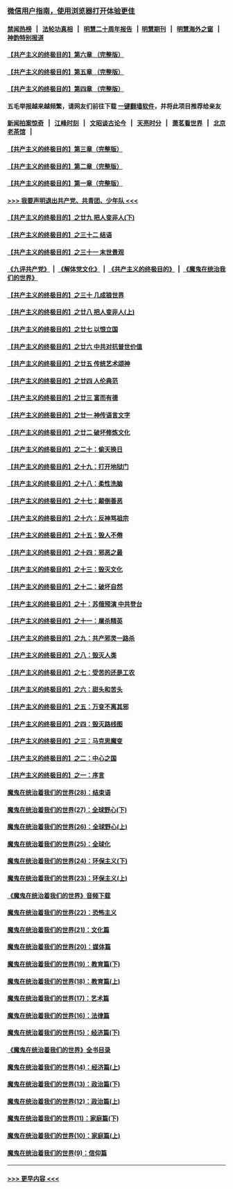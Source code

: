 ### [微信用户指南，使用浏览器打开体验更佳](https://github.com/gfw-breaker/banned-news1/blob/master/indexes/wechat-guide.md?t=0)
#### [禁闻热榜](热点新闻.md?t=0)  &nbsp;&nbsp;|&nbsp;&nbsp; [法轮功真相](https://github.com/gfw-breaker/truth/blob/master/README.md?t=0) &nbsp;&nbsp;|&nbsp;&nbsp; [明慧二十周年报告](https://github.com/gfw-breaker/mh-reports/blob/master/README.md?t=0) &nbsp;&nbsp;|&nbsp;&nbsp;[明慧期刊](https://github.com/gfw-breaker/mh-qikan) &nbsp;&nbsp;|&nbsp;&nbsp; [明慧海外之窗](https://github.com/gfw-breaker/mh-news/blob/master/README.md?t=0) &nbsp;&nbsp;|&nbsp;&nbsp; [神韵特别报道](https://github.com/gfw-breaker/mh-news/blob/master/shenyun.md?t=0)
#### [【共产主义的终极目的】第六章 （完整版）](../pages/nsc422/n11428913.md?t=02041022) 
#### [【共产主义的终极目的】第五章 （完整版）](../pages/nsc422/n11428912.md?t=02041022) 
#### [【共产主义的终极目的】第四章 （完整版）](../pages/nsc422/n11428907.md?t=02041022) 
#### 五毛举报越来越频繁，请网友们前往下载 [一键翻墙软件](https://github.com/gfw-breaker/ssr-accounts)，并将此项目推荐给亲友
#### [新闻拍案惊奇](https://github.com/gfw-breaker/banned-news1/blob/master/pages/link4.md) &nbsp;&nbsp;|&nbsp;&nbsp; [江峰时刻](https://github.com/gfw-breaker/banned-news1/blob/master/pages/link4.md) &nbsp;&nbsp;|&nbsp;&nbsp; [文昭谈古论今](https://github.com/gfw-breaker/banned-news1/blob/master/pages/link4.md) &nbsp;&nbsp;|&nbsp;&nbsp; [天亮时分](https://github.com/gfw-breaker/banned-news1/blob/master/pages/link4.md) &nbsp;&nbsp;|&nbsp;&nbsp; [萧茗看世界](https://github.com/gfw-breaker/banned-news1/blob/master/pages/link4.md) &nbsp;&nbsp;|&nbsp;&nbsp; [北京老茶馆](https://github.com/gfw-breaker/banned-news1/blob/master/pages/link4.md) &nbsp;&nbsp;|&nbsp;&nbsp; 
#### [【共产主义的终极目的】第三章（完整版）](../pages/nsc422/n11428848.md?t=02041022) 
#### [【共产主义的终极目的】第二章（完整版）](../pages/nsc422/n11428831.md?t=02041022) 
#### [【共产主义的终极目的】第一章（完整版）](../pages/nsc422/n11417651.md?t=02041022) 
#### [>>> 我要声明退出共产党、共青团、少年队 <<<](https://github.com/begood0513/goodnews/blob/master/quit/letter.md) 
#### [【共产主义的终极目的】之廿九 把人变非人(下)](../pages/nsc422/n11344140.md?t=02041022) 
#### [【共产主义的终极目的】之三十二 结语](../pages/nsc422/n11360535.md?t=02041022) 
#### [【共产主义的终极目的】之三十一 末世景观](../pages/nsc422/n11351129.md?t=02041022) 
#### [《九评共产党》](https://github.com/begood0513/9ping.md/blob/master/README.md) &nbsp;|&nbsp; [《解体党文化》](../../../../jtdwh.md/blob/master/README.md)  &nbsp;|&nbsp; [《共产主义的终极目的》](../../../../gczydzjmd.md/blob/master/README.md) &nbsp;|&nbsp; [《魔鬼在统治我们的世界》](../../../../mgztzwmdsj.md/blob/master/README.md) 
#### [【共产主义的终极目的】之三十 几成狼世界](../pages/nsc422/n11348280.md?t=02041022) 
#### [【共产主义的终极目的】之廿八 把人变非人(上)](../pages/nsc422/n11340492.md?t=02041022) 
#### [【共产主义的终极目的】之廿七 以恨立国](../pages/nsc422/n11336944.md?t=02041022) 
#### [【共产主义的终极目的】之廿六 中共对抗普世价值](../pages/nsc422/n11324785.md?t=02041022) 
#### [【共产主义的终极目的】之廿五 传统艺术颂神](../pages/nsc422/n11296396.md?t=02041022) 
#### [【共产主义的终极目的】之廿四 人伦典范](../pages/nsc422/n11296397.md?t=02041022) 
#### [【共产主义的终极目的】之廿三 富而有德](../pages/nsc422/n11283598.md?t=02041022) 
#### [【共产主义的终极目的】之廿一 神传语言文字](../pages/nsc422/n11263265.md?t=02041022) 
#### [【共产主义的终极目的】之廿二 破坏修炼文化](../pages/nsc422/n11245728.md?t=02041022) 
#### [【共产主义的终极目的】之二十：偷天换日](../pages/nsc422/n11238846.md?t=02041022) 
#### [【共产主义的终极目的】之十九：打开地狱门](../pages/nsc422/n11206376.md?t=02041022) 
#### [【共产主义的终极目的】之十八：柔性洗脑](../pages/nsc422/n11199994.md?t=02041022) 
#### [【共产主义的终极目的】之十七：颠倒善恶](../pages/nsc422/n11179782.md?t=02041022) 
#### [【共产主义的终极目的】之十六：反神骂祖宗](../pages/nsc422/n11166798.md?t=02041022) 
#### [【共产主义的终极目的】之十五：毁人不倦](../pages/nsc422/n11166792.md?t=02041022) 
#### [【共产主义的终极目的】之十四：邪恶之最](../pages/nsc422/n11150249.md?t=02041022) 
#### [【共产主义的终极目的】之十三：毁灭文化](../pages/nsc422/n11135227.md?t=02041022) 
#### [【共产主义的终极目的】之十二：破坏自然](../pages/nsc422/n11135214.md?t=02041022) 
#### [【共产主义的终极目的】之十：苏俄预演 中共登台](../pages/nsc422/n11118424.md?t=02041022) 
#### [【共产主义的终极目的】之十一：屠杀精英](../pages/nsc422/n11118442.md?t=02041022) 
#### [【共产主义的终极目的】之九：共产邪灵一路杀](../pages/nsc422/n11114139.md?t=02041022) 
#### [【共产主义的终极目的】之八：毁灭人类](../pages/nsc422/n11108503.md?t=02041022) 
#### [【共产主义的终极目的】之七：受苦的还是工农](../pages/nsc422/n11101809.md?t=02041022) 
#### [【共产主义的终极目的】之六：甜头和苦头](../pages/nsc422/n11096971.md?t=02041022) 
#### [【共产主义的终极目的】之五：万变不离其邪](../pages/nsc422/n11091285.md?t=02041022) 
#### [【共产主义的终极目的】之四：毁灭路线图](../pages/nsc422/n11086284.md?t=02041022) 
#### [【共产主义的终极目的】之三：马克思魔变](../pages/nsc422/n11061941.md?t=02041022) 
#### [【共产主义的终极目的】之二：中心之国](../pages/nsc422/n11047728.md?t=02041022) 
#### [【共产主义的终极目的】之一：序言](../pages/nsc422/n11086077.md?t=02041022) 
#### [魔鬼在统治着我们的世界(28)：结束语](../pages/nsc422/n10936246.md?t=02041022) 
#### [魔鬼在统治着我们的世界(27)：全球野心(下)](../pages/nsc422/n10928319.md?t=02041022) 
#### [魔鬼在统治着我们的世界(26)：全球野心(上)](../pages/nsc422/n10900318.md?t=02041022) 
#### [魔鬼在统治着我们的世界(25)：全球化](../pages/nsc422/n10788205.md?t=02041022) 
#### [魔鬼在统治着我们的世界(24)：环保主义(下)](../pages/nsc422/n10695307.md?t=02041022) 
#### [魔鬼在统治着我们的世界(23)：环保主义(上)](../pages/nsc422/n10688613.md?t=02041022) 
#### [《魔鬼在统治着我们的世界》音频下载](../pages/nsc422/n10635553.md?t=02041022) 
#### [魔鬼在统治着我们的世界(22)：恐怖主义](../pages/nsc422/n10614727.md?t=02041022) 
#### [魔鬼在统治着我们的世界(21)：文化篇](../pages/nsc422/n10597706.md?t=02041022) 
#### [魔鬼在统治着我们的世界(20)：媒体篇](../pages/nsc422/n10586579.md?t=02041022) 
#### [魔鬼在统治着我们的世界(19)：教育篇(下)](../pages/nsc422/n10564808.md?t=02041022) 
#### [魔鬼在统治着我们的世界(18)：教育篇(上)](../pages/nsc422/n10526970.md?t=02041022) 
#### [魔鬼在统治着我们的世界(17)：艺术篇](../pages/nsc422/n10499093.md?t=02041022) 
#### [魔鬼在统治着我们的世界(16)：法律篇](../pages/nsc422/n10485969.md?t=02041022) 
#### [魔鬼在统治着我们的世界(15)：经济篇(下)](../pages/nsc422/n10469975.md?t=02041022) 
#### [《魔鬼在统治着我们的世界》全书目录](../pages/nsc422/n10464261.md?t=02041022) 
#### [魔鬼在统治着我们的世界(14)：经济篇(上)](../pages/nsc422/n10457370.md?t=02041022) 
#### [魔鬼在统治着我们的世界(13)：政治篇(下)](../pages/nsc422/n10448270.md?t=02041022) 
#### [魔鬼在统治着我们的世界(12)：政治篇(上)](../pages/nsc422/n10444576.md?t=02041022) 
#### [魔鬼在统治着我们的世界(11)：家庭篇(下)](../pages/nsc422/n10440961.md?t=02041022) 
#### [魔鬼在统治着我们的世界(10)：家庭篇(上)](../pages/nsc422/n10435448.md?t=02041022) 
#### [魔鬼在统治着我们的世界(9)：信仰篇](../pages/nsc422/n10432159.md?t=02041022) 

----
#### [ >>> 更早内容 <<< ](../indexes/nsc422-earlier.md)
